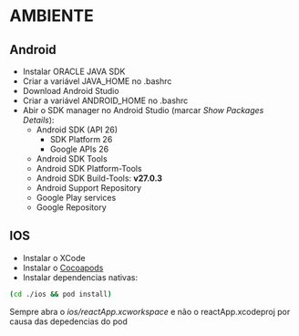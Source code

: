 AMBIENTE
========

Android
-------

* Instalar ORACLE JAVA SDK
* Criar a variável JAVA_HOME no .bashrc
* Download Android Studio
* Criar a variável ANDROID_HOME no .bashrc
* Abir o SDK manager no Android Studio (marcar *Show Packages Details*):
  * Android SDK (API 26)
    * SDK Platform 26
    * Google APIs 26
  * Android SDK Tools
  * Android SDK Platform-Tools
  * Android SDK Build-Tools: **v27.0.3**
  * Android Support Repository
  * Google Play services
  * Google Repository

IOS
---

* Instalar o XCode
* Instalar o [Cocoapods](https://guides.cocoapods.org/using/getting-started.html)
* Instalar dependencias nativas:
```bash
(cd ./ios && pod install)
```

Sempre abra o *ios/reactApp.xcworkspace* e não o reactApp.xcodeproj por causa das depedencias do pod